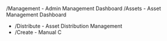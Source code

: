 /Management                 - Admin Management Dashboard
/Assets                     - Asset Management Dashboard
- /Distribute               - Asset Distribution Management
- /Create                   - Manual C